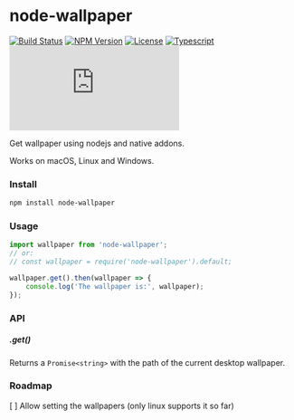 # node-wallpaper

[![Build Status](https://ci.systest.eu/api/badges/gergof/node-wallpaper/status.svg?ref=refs/heads/main)](https://ci.systest.eu/gergof/node-wallpaper)
[![NPM Version](https://img.shields.io/npm/v/node-wallpaper)](https://www.npmjs.com/package/node-wallpaper)
[![License](https://img.shields.io/npm/l/node-wallpaper)](https://www.gnu.org/licenses/gpl-3.0.html)
[![Typescript](https://img.shields.io/npm/types/node-wallpaper)](https://www.typescriptlang.org/)
[![Chat](https://img.shields.io/matrix/services:systemtest.tk)](https://matrix.to/#/#services:systemtest.tk)

Get wallpaper using nodejs and native addons.

Works on macOS, Linux and Windows.

### Install

```bash
npm install node-wallpaper
```

### Usage

```ts
import wallpaper from 'node-wallpaper';
// or:
// const wallpaper = require('node-wallpaper').default;

wallpaper.get().then(wallpaper => {
	console.log('The wallpaper is:', wallpaper);
});
```

### API

##### .get()

Returns a `Promise<string>` with the path of the current desktop wallpaper.

### Roadmap

[ ] Allow setting the wallpapers (only linux supports it so far)
